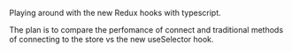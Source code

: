Playing around with the new Redux hooks with typescript. 

The plan is to compare the perfomance of connect and traditional methods of connecting to the store vs the new useSelector hook.

